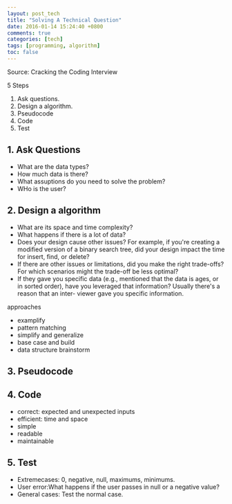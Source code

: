 ```yaml
---
layout: post_tech
title: "Solving A Technical Question"
date: 2016-01-14 15:24:40 +0800
comments: true
categories: [tech]
tags: [programming, algorithm]
toc: false
---
```


Source: Cracking the Coding Interview

5 Steps

1. Ask questions.
2. Design a algorithm.
3. Pseudocode
4. Code
5. Test

## 1. Ask Questions

- What are the data types?
- How much data is there?
- What assuptions do you need to solve the problem?
- WHo is the user?

## 2. Design a algorithm

- What are its space and time complexity?
- What happens if there is a lot of data?
- Does your design cause other issues? For example, if you're creating a modified version of a binary search tree, did your design impact the time for insert, find, or delete?
- If there are other issues or limitations, did you make the right trade-offs? For which scenarios might the trade-off be less optimal?
- If they gave you specific data (e.g., mentioned that the data is ages, or in sorted order), have you leveraged that information? Usually there's a reason that an inter- viewer gave you specific information.

approaches

- examplify
- pattern matching
- simplify and generalize
- base case and build
- data structure brainstorm

## 3. Pseudocode

## 4. Code

- correct: expected and unexpected inputs
- efficient: time and space
- simple
- readable
- maintainable

## 5. Test

- Extremecases: 0, negative, null, maximums, minimums.
- User error:What happens if the user passes in null or a negative value?
- General cases: Test the normal case.
